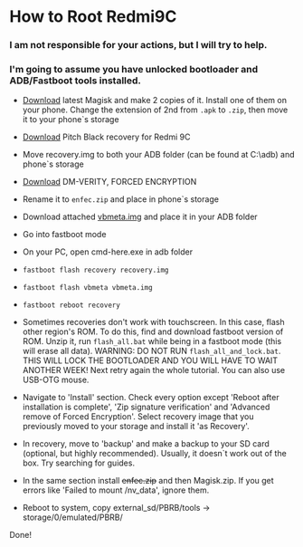 # How to Root Redmi9C 

### I am not responsible for your actions, but I will try to help.
### I'm going to assume you have unlocked bootloader and ADB/Fastboot tools installed.

- [Download](https://github.com/topjohnwu/Magisk/releases) latest Magisk and make 2 copies of it. Install one of them on your phone. Change the extension of 2nd from `.apk` to `.zip`, then move it to your phone`s storage

- [Download](https://sourceforge.net/projects/wulan17/files/Angelica/PBRP/) Pitch Black recovery for Redmi 9C

- Move recovery.img to both your ADB folder (can be found at C:\adb) and phone`s storage

- [Download](https://zackptg5.com/android.php#disverfe) DM-VERITY, FORCED ENCRYPTION

- Rename it to `enfec.zip` and place in phone`s storage

- Download attached [vbmeta.img](https://forum.xda-developers.com/attachments/vbmeta-img.5257631/) and place it in your ADB folder

- Go into fastboot mode

- On your PC, open cmd-here.exe in adb folder

- `fastboot flash recovery recovery.img`

- `fastboot flash vbmeta vbmeta.img`

- `fastboot reboot recovery`

- Sometimes recoveries don't work with touchscreen. In this case, flash other region's ROM. To do this, find and download fastboot version of ROM. Unzip it, run `flash_all.bat` while being in a fastboot mode (this will erase all data). WARNING: DO NOT RUN `flash_all_and_lock.bat`. THIS WILL LOCK THE BOOTLOADER AND YOU WILL HAVE TO WAIT ANOTHER WEEK!
Next retry again the whole tutorial. You can also use USB-OTG mouse.

- Navigate to 'Install' section. Check every option except 'Reboot after installation is complete', 'Zip signature verification' and 'Advanced remove of Forced Encryption'. Select recovery image that you previously moved to your storage and install it 'as Recovery'.

- In recovery, move to 'backup' and make a backup to your SD card (optional, but highly recommended). Usually, it doesn`t work out of the box. Try searching for guides.

- In the same section install ~~enfec.zip~~ and then Magisk.zip. If you get errors like 'Failed to mount /nv_data', ignore them.

- Reboot to system, copy external_sd/PBRB/tools -> storage/0/emulated/PBRB/

Done!

